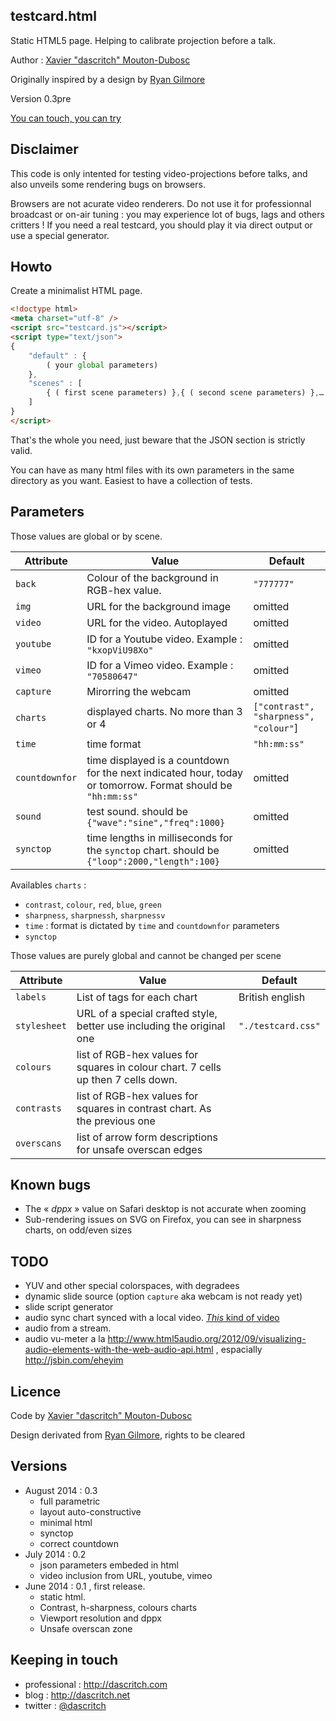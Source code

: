 testcard.html
--------------

Static HTML5 page. Helping to calibrate projection before a talk.

Author :  [Xavier "dascritch" Mouton-Dubosc](http://dascritch.com)

Originally inspired by a design by [Ryan Gilmore](http://www.urbanspaceman.net/urbanspaceman/index.php?/print/tv-test-card/)

Version 0.3pre

[You can touch, you can try](http://dascritch.github.io/testcard.html/)

Disclaimer
----------
This code is only intented for testing video-projections before talks, and also unveils some rendering bugs on browsers.

Browsers are not acurate video renderers. Do not use it for professionnal broadcast or on-air tuning : you may experience lot of bugs, lags and others critters ! If you need a real testcard, you should play it via direct output or use a special generator. 

Howto
-----
Create a minimalist HTML page.
```html
<!doctype html>
<meta charset="utf-8" />
<script src="testcard.js"></script>
<script type="text/json">
{
	"default" : {
		( your global parameters)
	},
	"scenes" : [
	    { ( first scene parameters) },{ ( second scene parameters) },…
	]
}
</script>
```

That's the whole you need, just beware that the JSON section is strictly valid.

You can have as many html files with its own parameters in the same directory as you want. Easiest to have a collection of tests.

Parameters
----------
Those values are global or by scene.

|Attribute|Value                                              |Default|
|---------|---------------------------------------------------|-------|
|`back`   |Colour of the background in RGB-hex value.         |`"777777"`|
|`img`    |URL for the background image                       |omitted|
|`video`  |URL for the video. Autoplayed                      |omitted|
|`youtube`|ID for a Youtube video. Example : `"kxopViU98Xo"`  |omitted|
|`vimeo`  |ID for a Vimeo video. Example : `"70580647"`       |omitted|
|`capture`|Mirorring the webcam                               |omitted|
|`charts` |displayed charts. No more than 3 or 4              |`["contrast", "sharpness", "colour"`]|
|`time`   | time format                                       |`"hh:mm:ss"`|
|`countdownfor`|time displayed is a countdown for the next indicated hour, today or tomorrow. Format should be `"hh:mm:ss"`|omitted|
|`sound`  |test sound. should be `{"wave":"sine","freq":1000}`            |omitted|
|`synctop`|time lengths in milliseconds for the `synctop` chart. should be `{"loop":2000,"length":100}`    |omitted|

Availables `charts` :
* `contrast`, `colour`, `red`, `blue`, `green`
* `sharpness`, `sharpnessh`, `sharpnessv`
* `time` : format is dictated by `time` and `countdownfor` parameters
* `synctop`

Those values are purely global and cannot be changed per scene

|Attribute|Value                                              |Default|
|---------|---------------------------------------------------|-------|
|`labels` |List of tags for each chart                        |British english|
|`stylesheet`|URL of a special crafted style, better use including the original one|`"./testcard.css"`|
|`colours`|list of RGB-hex values for squares in colour chart. 7 cells up then 7 cells down.||
|`contrasts`|list of RGB-hex values for squares in contrast chart. As the previous one||
|`overscans`|list of arrow form descriptions for unsafe overscan edges||

Known bugs
----------
* The « *dppx* » value on Safari desktop is not accurate when zooming
* Sub-rendering issues on SVG on Firefox, you can see in sharpness charts, on odd/even sizes

TODO
----
* YUV and other special colorspaces, with degradees
* dynamic slide source (option `capture` aka webcam is not ready yet)
* slide script generator
* audio sync chart synced with a local video. [*This* kind of video](https://www.youtube.com/watch?v=kxopViU98Xo)
* audio from a stream.
* audio vu-meter a la <http://www.html5audio.org/2012/09/visualizing-audio-elements-with-the-web-audio-api.html> , espacially <http://jsbin.com/eheyim>

Licence
-------

Code by [Xavier "dascritch" Mouton-Dubosc](http://dascritch.com)

Design derivated from [Ryan Gilmore](http://www.urbanspaceman.net/), rights to be cleared

Versions
--------
* August 2014 : 0.3
  * full parametric
  * layout auto-constructive
  * minimal html 
  * synctop 
  * correct countdown
* July 2014 : 0.2
  * json parameters embeded in html
  * video inclusion from URL, youtube, vimeo
* June 2014 : 0.1 , first release.
  * static html.
  * Contrast, h-sharpness, colours charts
  * Viewport resolution and dppx
  * Unsafe overscan zone

Keeping in touch
----------------
* professional : <http://dascritch.com>
* blog : <http://dascritch.net>
* twitter : [@dascritch](https://twitter.com/dascritch)
